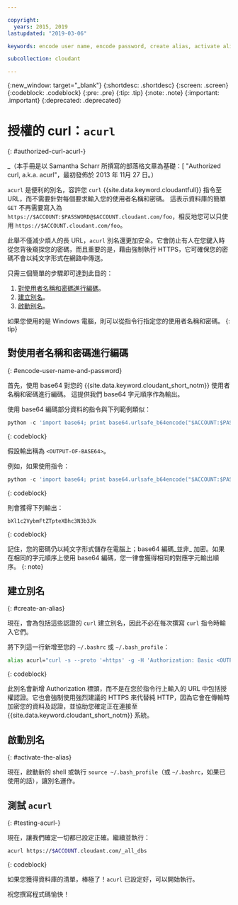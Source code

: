 ```yaml
---

copyright:
  years: 2015, 2019
lastupdated: "2019-03-06"

keywords: encode user name, encode password, create alias, activate alias, test acurl

subcollection: cloudant

---
```


{:new_window: target="_blank"}
{:shortdesc: .shortdesc}
{:screen: .screen}
{:codeblock: .codeblock}
{:pre: .pre}
{:tip: .tip}
{:note: .note}
{:important: .important}
{:deprecated: .deprecated}

<!-- Acrolinx: 2017-05-10 -->

# 授權的 curl：`acurl`
{: #authorized-curl-acurl-}

_（本手冊是以 Samantha Scharr 所撰寫的部落格文章為基礎：[
"Authorized curl, a.k.a. acurl"，最初發佈於 2013 年 11月 27 日。） 

`acurl` 是便利的別名，容許您 `curl` {{site.data.keyword.cloudantfull}} 指令至 URL，而不需要針對每個要求輸入您的使用者名稱和密碼。
這表示資料庫的簡單 `GET` 不再需要寫入為 `https://$ACCOUNT:$PASSWORD@$ACCOUNT.cloudant.com/foo`，相反地您可以只使用 `https://$ACCOUNT.cloudant.com/foo`。

此舉不僅減少煩人的長 URL，`acurl` 別名還更加安全。它會防止有人在您鍵入時從您背後窺探您的密碼，而且重要的是，藉由強制執行 HTTPS，它可確保您的密碼不會以純文字形式在網路中傳送。

只需三個簡單的步驟即可達到此目的：

1.	[對使用者名稱和密碼進行編碼](#encode-user-name-and-password)。
2.	[建立別名](#create-an-alias)。
3.	[啟動別名](#activate-the-alias)。

如果您使用的是 Windows 電腦，則可以從指令行指定您的使用者名稱和密碼。
{: tip}

## 對使用者名稱和密碼進行編碼
{: #encode-user-name-and-password}

首先，使用 base64 對您的 {{site.data.keyword.cloudant_short_notm}} 使用者名稱和密碼進行編碼。
這提供我們 base64 字元順序作為輸出。

使用 base64 編碼部分資料的指令與下列範例類似：

```python
python -c 'import base64; print base64.urlsafe_b64encode("$ACCOUNT:$PASSWORD")'
```
{: codeblock}

假設輸出稱為 `<OUTPUT-OF-BASE64>`。

例如，如果使用指令：

```python
python -c 'import base64; print base64.urlsafe_b64encode("$ACCOUNT:$PASSWORD")'
```
{: codeblock}

則會獲得下列輸出：

```
bXl1c2VybmFtZTpteXBhc3N3b3Jk
```
{: codeblock}

記住，您的密碼仍以純文字形式儲存在電腦上；base64 編碼_並非_ 加密。如果在相同的字元順序上使用 base64 編碼，您一律會獲得相同的對應字元輸出順序。
{: note}

## 建立別名
{: #create-an-alias}

現在，會為包括這些認證的 `curl` 建立別名，因此不必在每次撰寫 `curl` 指令時輸入它們。

將下列這一行新增至您的 `~/.bashrc` 或 `~/.bash_profile`：

```sh
alias acurl="curl -s --proto '=https' -g -H 'Authorization: Basic <OUTPUT-OF-BASE64>'"
```
{: codeblock}

此別名會新增 Authorization 標頭，而不是在您於指令行上輸入的 URL 中包括授權認證。它也會強制使用強烈建議的 HTTPS 來代替純 HTTP，因為它會在傳輸時加密您的資料及認證，並協助您確定正在連接至 {{site.data.keyword.cloudant_short_notm}} 系統。

## 啟動別名
{: #activate-the-alias}

現在，啟動新的 shell 或執行 `source ~/.bash_profile`（或 `~/.bashrc`，如果已使用的話），讓別名運作。

## 測試 `acurl`
{: #testing-acurl-}

現在，讓我們確定一切都已設定正確。繼續並執行：

```sh
acurl https://$ACCOUNT.cloudant.com/_all_dbs
```
{: codeblock}

如果您獲得資料庫的清單，棒極了！`acurl` 已設定好，可以開始執行。

祝您撰寫程式碼愉快！
